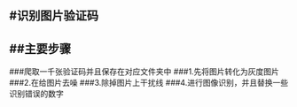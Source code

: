#识别图片验证码
---
##主要步骤
---
###爬取一千张验证码并且保存在对应文件夹中
###1.先将图片转化为灰度图片
###2.在给图片去噪
###3.除掉图片上干扰线
###4.进行图像识别，并且替换一些识别错误的数字